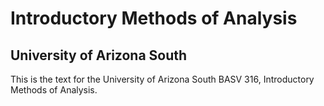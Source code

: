 # Introductory Methods of Analysis

## University of Arizona South

This is the text for the University of Arizona South BASV 316, Introductory Methods of Analysis.
